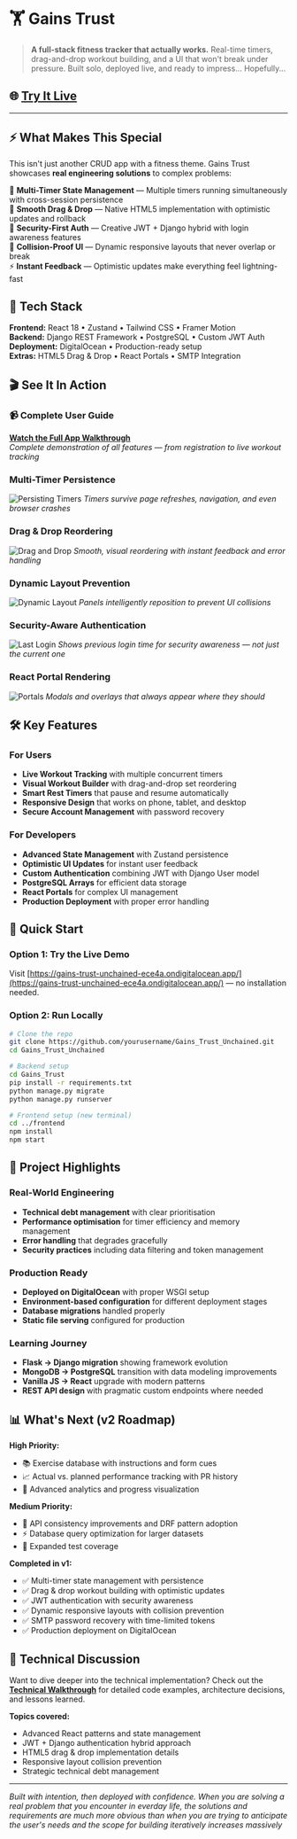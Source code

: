 # 🏋️ Gains Trust

> **A full-stack fitness tracker that actually works.** Real-time timers, drag-and-drop workout building, and a UI that won't break under pressure. Built solo, deployed live, and ready to impress... Hopefully...

## 🌐 [Try It Live](https://gains-trust-unchained-ece4a.ondigitalocean.app/)


---

## ⚡ What Makes This Special

This isn't just another CRUD app with a fitness theme. Gains Trust showcases **real engineering solutions** to complex problems:

🎯 **Multi-Timer State Management** — Multiple timers running simultaneously with cross-session persistence  
🎨 **Smooth Drag & Drop** — Native HTML5 implementation with optimistic updates and rollback  
🔐 **Security-First Auth** — Creative JWT + Django hybrid with login awareness features  
📱 **Collision-Proof UI** — Dynamic responsive layouts that never overlap or break  
⚡ **Instant Feedback** — Optimistic updates make everything feel lightning-fast  

## 🚦 Tech Stack

**Frontend:** React 18 • Zustand • Tailwind CSS • Framer Motion  
**Backend:** Django REST Framework • PostgreSQL • Custom JWT Auth  
**Deployment:** DigitalOcean • Production-ready setup  
**Extras:** HTML5 Drag & Drop • React Portals • SMTP Integration

## 🎬 See It In Action

### 📹 Complete User Guide
**[Watch the Full App Walkthrough](screenshots/GainsTrustUserGuide.mov)**  
*Complete demonstration of all features — from registration to live workout tracking*

### Multi-Timer Persistence
![Persisting Timers](screenshots/persisting_timers.gif)
*Timers survive page refreshes, navigation, and even browser crashes*

### Drag & Drop Reordering  
![Drag and Drop](screenshots/drag_and_drop.gif)
*Smooth, visual reordering with instant feedback and error handling*

### Dynamic Layout Prevention
![Dynamic Layout](screenshots/dynamic_resizing.gif)
*Panels intelligently reposition to prevent UI collisions*

### Security-Aware Authentication
![Last Login](screenshots/last_login.png)
*Shows previous login time for security awareness — not just the current one*

### React Portal Rendering
![Portals](screenshots/portals.png)
*Modals and overlays that always appear where they should*

## 🛠️ Key Features

### For Users
- **Live Workout Tracking** with multiple concurrent timers
- **Visual Workout Builder** with drag-and-drop set reordering  
- **Smart Rest Timers** that pause and resume automatically
- **Responsive Design** that works on phone, tablet, and desktop
- **Secure Account Management** with password recovery

### For Developers
- **Advanced State Management** with Zustand persistence
- **Optimistic UI Updates** for instant user feedback
- **Custom Authentication** combining JWT with Django User model
- **PostgreSQL Arrays** for efficient data storage
- **React Portals** for complex UI management
- **Production Deployment** with proper error handling

## 🚀 Quick Start

### Option 1: Try the Live Demo
Visit [https://gains-trust-unchained-ece4a.ondigitalocean.app/](https://gains-trust-unchained-ece4a.ondigitalocean.app/) — no installation needed.

### Option 2: Run Locally

```bash
# Clone the repo
git clone https://github.com/yourusername/Gains_Trust_Unchained.git
cd Gains_Trust_Unchained

# Backend setup
cd Gains_Trust
pip install -r requirements.txt
python manage.py migrate
python manage.py runserver

# Frontend setup (new terminal)
cd ../frontend
npm install
npm start
```


## 🎯 Project Highlights

### Real-World Engineering
- **Technical debt management** with clear prioritisation
- **Performance optimisation** for timer efficiency and memory management
- **Error handling** that degrades gracefully
- **Security practices** including data filtering and token management

### Production Ready
- **Deployed on DigitalOcean** with proper WSGI setup
- **Environment-based configuration** for different deployment stages
- **Database migrations** handled properly
- **Static file serving** configured for production

### Learning Journey
- **Flask → Django migration** showing framework evolution
- **MongoDB → PostgreSQL** transition with data modeling improvements  
- **Vanilla JS → React** upgrade with modern patterns
- **REST API design** with pragmatic custom endpoints where needed

## 📊 What's Next (v2 Roadmap)

**High Priority:**
- 📚 Exercise database with instructions and form cues
- 📈 Actual vs. planned performance tracking with PR history
- 🎨 Advanced analytics and progress visualization

**Medium Priority:**
- 🔧 API consistency improvements and DRF pattern adoption
- ⚡ Database query optimization for larger datasets
- 🧪 Expanded test coverage

**Completed in v1:**
- ✅ Multi-timer state management with persistence
- ✅ Drag & drop workout building with optimistic updates  
- ✅ JWT authentication with security awareness
- ✅ Dynamic responsive layouts with collision prevention
- ✅ SMTP password recovery with time-limited tokens
- ✅ Production deployment on DigitalOcean

## 🤝 Technical Discussion

Want to dive deeper into the technical implementation? Check out the **[Technical Walkthrough](TechWalkthrough.md)** for detailed code examples, architecture decisions, and lessons learned.

**Topics covered:**
- Advanced React patterns and state management
- JWT + Django authentication hybrid approach
- HTML5 drag & drop implementation details
- Responsive layout collision prevention
- Strategic technical debt management


---

*Built with intention, then deployed with confidence. When you are solving a real problem that you encounter in everday life, the solutions and requirements are much more obvious than when you are trying to anticipate the user's needs and the scope for building iteratively increases massively*
